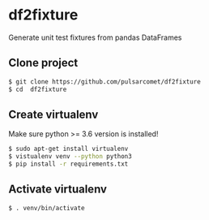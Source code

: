 # df2fixture
Generate unit test fixtures from pandas DataFrames

## Clone project

```bash
$ git clone https://github.com/pulsarcomet/df2fixture
$ cd  df2fixture
```

## Create virtualenv
Make sure python >= 3.6 version is installed!
```bash
$ sudo apt-get install virtualenv
$ vistualenv venv --python python3
$ pip install -r requirements.txt
```

## Activate virtualenv
```bash
$ . venv/bin/activate
```

